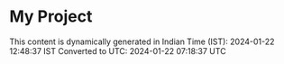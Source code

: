 # My Project

This content is dynamically generated in Indian Time (IST): 2024-01-22 12:48:37 IST
Converted to UTC: 2024-01-22 07:18:37 UTC

